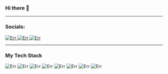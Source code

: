 ### Hi there 👋

<!--
**JianefrelDionaldo/JianefrelDionaldo** is a ✨ _special_ ✨ repository because its `README.md` (this file) appears on your GitHub profile.

Here are some ideas to get you started:

- 🔭 I’m currently working on ...
- 🌱 I’m currently learning ...
- 👯 I’m looking to collaborate on ...
- 🤔 I’m looking for help with ...
- 💬 Ask me about ...
- 📫 How to reach me: ...
- 😄 Pronouns: ...
- ⚡ Fun fact: ...
-->

------------------------------------------- 

### Socials:
<p align="left">
  <a href="https://www.linkedin.com/in/jianefrel-dionaldo-7a2724258/" target="_blank">
    <img title="my-LinkedIn" alt="Err" src="https://custom-icon-badges.demolab.com/badge/LinkedIn-0A66C2.svg?logo=logo-linkedin&logoColor=white">
  </a>
  <a href="https://www.facebook.com/jian.dionaldoll" target="_blank">
    <img title="my-Facebook" alt="Err" src="https://custom-icon-badges.demolab.com/badge/Facebook-1778F2.svg?logo=logo-facebook&logoColor=white">
  </a>
  <a href="https://www.instagram.com/jn_devz/" target="_blank">
    <img title="my-Instagram" alt="Err" src="https://custom-icon-badges.demolab.com/badge/Instagram-C13584.svg?logo=logo-instagram&logoColor=white">
  </a>
</p>

------------------------------------------- 

### My Tech Stack
<p align="left">
  <img title="vsCode" scr="https://custom-icon-badges.demolab.com/badge/VS_CODE-000000.svg?logo=bxl-visual-studio&logoColor=blue" alt="Err">
  <img title="git" scr="https://custom-icon-badges.demolab.com/badge/G_I_T-F1502F.svg?logo=bxl-git&logoColor=white" alt="Err">
  <img title="html" scr="https://custom-icon-badges.demolab.com/badge/H_T_M_L-e34c26.svg?logo=bxl-html5&logoColor=white" alt="Err">
  <img title="css" scr="https://custom-icon-badges.demolab.com/badge/C_S_S-2965f1.svg?logo=bxl-css3&logoColor=white" alt="Err">
  <img title="javascript" scr="https://custom-icon-badges.demolab.com/badge/JavaScript-f0db4f.svg?logo=bxl-javascript&logoColor=white" alt="Err">
  <img title="tailwindCss" scr="https://custom-icon-badges.demolab.com/badge/Tailwind_CSS-91D8E4.svg?logo=bxl-tailwind-css&logoColor=white" alt="Err">
  <img title="nodeJs" scr="https://custom-icon-badges.demolab.com/badge/Node_JS-3c873a.svg?logo=bxl-nodejs&logoColor=white" alt="Err">
  <img title="figma" scr="https://custom-icon-badges.demolab.com/badge/FIGMA-000000.svg?logo=figma&logoColor=white" alt="Err">
</p>
<script src="https://kit.fontawesome.com/50291c3cb8.js" crossorigin="anonymous"></script>





